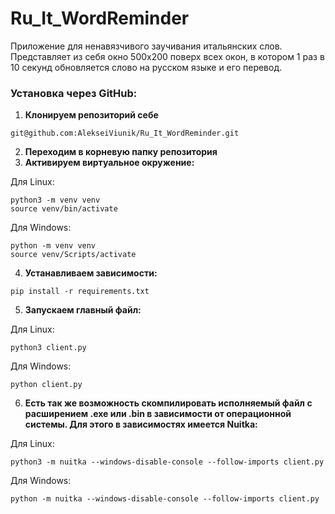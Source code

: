 # Ru_It_WordReminder
Приложение для ненавязчивого заучивания итальянских слов. Представляет из себя окно 500х200 поверх всех окон, в котором 1 раз в 10 секунд обновляется слово на русском языке и его перевод.

### Установка через GitHub:
1) **Клонируем репозиторий себе**
```
git@github.com:AlekseiViunik/Ru_It_WordReminder.git
```
2) **Переходим в корневую папку репозитория**
3) **Активируем виртуальное окружение:**<br/>

Для Linux:
```
python3 -m venv venv
source venv/bin/activate
```
Для Windows:
```
python -m venv venv
source venv/Scripts/activate
```
4) **Устанавливаем зависимости:**
```
pip install -r requirements.txt
```
5) **Запускаем главный файл:**

Для Linux:
```
python3 client.py
```
Для Windows:
```
python client.py
```
6) **Есть так же возможность скомпилировать исполняемый файл с расширением .exe или .bin в зависимости от операционной системы. Для этого в зависимостях имеется Nuitka:**

Для Linux:
```
python3 -m nuitka --windows-disable-console --follow-imports client.py
```
Для Windows:
```
python -m nuitka --windows-disable-console --follow-imports client.py
```





